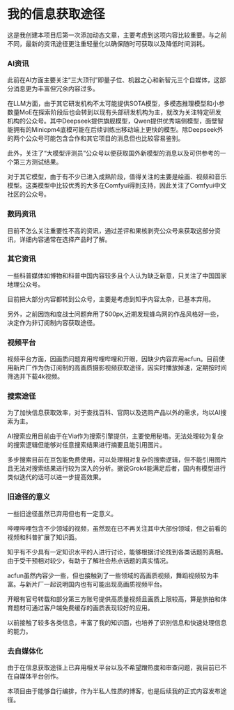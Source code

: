 # 我的信息获取途径

这是我创建本项目后第一次添加动态文章，主要考虑到这项内容比较重要。与之前不同，最新的资讯途径更注重轻量化以确保随时可获取以及降低时间消耗。

### AI资讯

此前在AI方面主要关注“三大顶刊”即量子位、机器之心和新智元三个自媒体，这部分消息更为丰富但冗余内容过多。

在LLM方面，由于其它研发机构不太可能提供SOTA模型，多模态推理模型和小参数量MoE在探索阶段后也会转到以现有头部研发机构为主，就改为关注特定研发机构的公众号。其中Deepseek提供旗舰模型，Qwen提供优秀端侧模型，面壁智能拥有的Minicpm4底模可能在后续训练出移动端上更快的模型。除Deepseek外的两个公众号可能包含合作和其它项目的消息但也比较容易鉴别。

此外，关注了“大模型评测员”公众号以便获取国外新模型的消息以及可供参考的一个第三方测试结果。

对于其它模型，由于有不少已进入成熟阶段，值得关注的主要是绘画、视频和音乐模型。这类模型中比较优秀的大多在Comfyui得到支持，因此关注了Comfyui中文社区的公众号。

### 数码资讯

目前不怎么关注重要性不高的资讯，通过差评和果核剥壳公众号来获取这部分资讯，详细内容通常在选择产品时了解。

### 其它资讯

一些科普媒体如博物和科普中国内容较多且个人认为缺乏新意，只关注了中国国家地理公众号。

目前把大部分内容都转到公众号，主要是考虑到知乎内容太杂，已基本弃用。

另外，之前因饱和度战士问题弃用了500px,近期发现蜂鸟网的作品风格好一些，决定作为非订阅制内容获取途径。

### 视频平台

视频平台方面，因画质问题弃用哔哩哔哩和开眼，因缺少内容弃用acfun。目前使用新片厂作为伪订阅制的高画质摄影视频获取途径，因实时播放掉速，定期按时间筛选并下载4k视频。

### 搜索途径

为了加快信息获取效率，对于查找百科、官网以及选购产品以外的需求，均以AI搜索为主。

AI搜索应用目前由于在Via作为搜索引擎提供，主要使用秘塔。无法处理较为复杂的搜索逻辑但能够对任意搜索结果进行摘要且能引用图片。

多步搜索目前在豆包能免费使用，可以处理相对复杂的搜索逻辑，但不能引用图片且无法对搜索结果进行较为深入的分析。据说Grok4能满足后者，国内有模型进行类似迭代的话可以进一步提高效果。

### 旧途径的意义

一些旧途径虽然已弃用但也有一定意义。

哔哩哔哩包含不少领域的视频，虽然现在已不再关注其中大部份领域，但之前看的视频和科普扩展了知识面。

知乎有不少具有一定知识水平的人进行讨论，能够根据讨论找到各类话题的真相。由于受干预相对较少，有助于了解社会热点话题的真实情况。

acfun虽然内容少一些，但也接触到了一些领域的高画质视频，舞蹈视频较为丰富。与新片厂一起说明国内也有可能出现高画质视频平台。

开眼有官号转载和部分第三方账号提供高质量视频且画质上限较高，算是旅拍和体育题材可通过客户端免费缓存的画质表现较好的应用。

以前接触了较多各类信息，丰富了我的知识面，也培养了识别信息和快速处理信息的能力。

### 去自媒体化

由于在信息获取途径上已弃用相关平台以及不希望蹭热度和审查问题，我目前已不在自媒体平台创作。

本项目由于能够自行编排，作为半私人性质的博客，也是后续我的正式内容发布途径。
